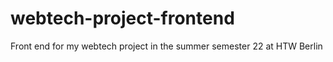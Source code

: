 # webtech-project-frontend
Front end for my webtech project in the summer semester 22 at HTW Berlin
